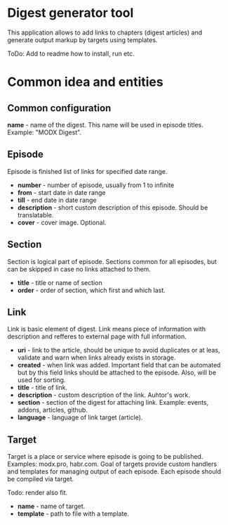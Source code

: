 # Digest generator tool

This application allows to add links to chapters (digest articles) and generate output markup by targets using templates.

ToDo: Add to readme how to install, run etc.

# Common idea and entities

## Common configuration

**name** - name of the digest. This name will be used in episode titles. Example: "MODX Digest".

## Episode

Episode is finished list of links for specified date range. 

- **number** - number of episode, usually from 1 to infinite
- **from** - start date in date range
- **till** - end date in date range
- **description** - short custom description of this episode. Should be translatable.
- **cover** - cover image. Optional.

## Section

Section is logical part of episode. Sections common for all episodes, but can be skipped in case no links attached to them.

- **title** - title or name of section
- **order** - order of section, which first and which last.

## Link

Link is basic element of digest. Link means piece of information with description and refferes to external page with full information.

- **uri** - link to the article, should be unique to avoid duplicates or at leas, validate and warn when links already exists in storage.
- **created** - when link was added. Important field that can be automated but by this field links should be attached to the episode. Also, will be used for sorting.
- **title** - title of link. 
- **description** - custom description of the link. Auhtor's work.
- **section** - section of the digest for attaching link. Example: events, addons, articles, github.
- **language** - language of link target (article).

## Target

Target is a place or service where episode is going to be published. Examples: modx.pro, habr.com. Goal of targets provide custom handlers and templates for managing output of each episode. Each episode should be compiled via target. 

Todo: render also fit.

- **name** - name of target.
- **template** - path to file with a template.



